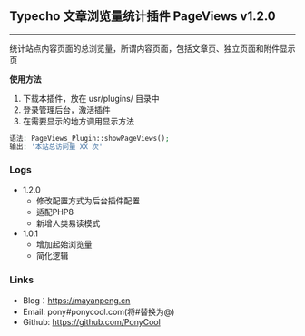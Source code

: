## Typecho 文章浏览量统计插件 PageViews v1.2.0
---
统计站点内容页面的总浏览量，所谓内容页面，包括文章页、独立页面和附件显示页

**使用方法**

1. 下载本插件，放在 usr/plugins/ 目录中
2. 登录管理后台，激活插件
3. 在需要显示的地方调用显示方法

```php
语法: PageViews_Plugin::showPageViews();
输出: '本站总访问量 XX 次'
```

### Logs

- 1.2.0
    - 修改配置方式为后台插件配置
    - 适配PHP8
    - 新增人类易读模式
- 1.0.1
    - 增加起始浏览量
    - 简化逻辑

### Links

- Blog：https://mayanpeng.cn
- Email: pony#ponycool.com(将#替换为@)
- Github: https://github.com/PonyCool
